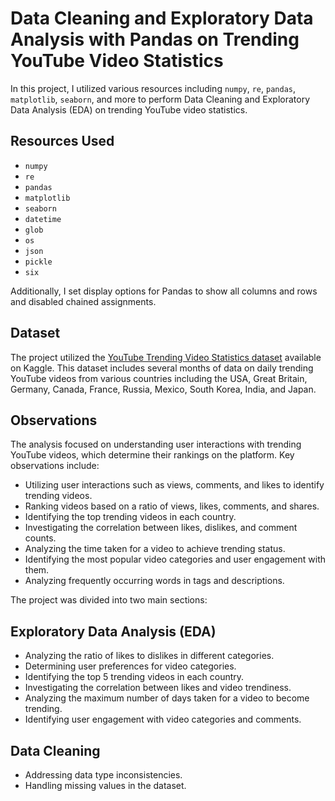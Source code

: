# Data Cleaning and Exploratory Data Analysis with Pandas on Trending YouTube Video Statistics

In this project, I utilized various resources including `numpy`, `re`, `pandas`, `matplotlib`, `seaborn`, and more to perform Data Cleaning and Exploratory Data Analysis (EDA) on trending YouTube video statistics.

## Resources Used
- `numpy`
- `re`
- `pandas`
- `matplotlib`
- `seaborn`
- `datetime`
- `glob`
- `os`
- `json`
- `pickle`
- `six`

Additionally, I set display options for Pandas to show all columns and rows and disabled chained assignments.

## Dataset
The project utilized the [YouTube Trending Video Statistics dataset](https://www.kaggle.com/datasnaek/youtube-new) available on Kaggle. This dataset includes several months of data on daily trending YouTube videos from various countries including the USA, Great Britain, Germany, Canada, France, Russia, Mexico, South Korea, India, and Japan.

## Observations
The analysis focused on understanding user interactions with trending YouTube videos, which determine their rankings on the platform. Key observations include:

- Utilizing user interactions such as views, comments, and likes to identify trending videos.
- Ranking videos based on a ratio of views, likes, comments, and shares.
- Identifying the top trending videos in each country.
- Investigating the correlation between likes, dislikes, and comment counts.
- Analyzing the time taken for a video to achieve trending status.
- Identifying the most popular video categories and user engagement with them.
- Analyzing frequently occurring words in tags and descriptions.

The project was divided into two main sections:

## Exploratory Data Analysis (EDA)
- Analyzing the ratio of likes to dislikes in different categories.
- Determining user preferences for video categories.
- Identifying the top 5 trending videos in each country.
- Investigating the correlation between likes and video trendiness.
- Analyzing the maximum number of days taken for a video to become trending.
- Identifying user engagement with video categories and comments.

## Data Cleaning
- Addressing data type inconsistencies.
- Handling missing values in the dataset.